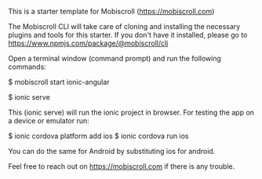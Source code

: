 This is a starter template for Mobiscroll (https://mobiscroll.com)

The Mobiscroll CLI will take care of cloning and installing the necessary plugins and tools for this starter. 
If you don't have it installed, please go to https://www.npmjs.com/package/@mobiscroll/cli

Open a terminal window (command prompt) and run the following commands:

$ mobiscroll start ionic-angular

$ ionic serve

This (ionic serve) will run the ionic project in browser. For testing the app on a device or emulator run:

$ ionic cordova platform add ios
$ ionic cordova run ios

You can do the same for Android by substituting ios for android.

Feel free to reach out on https://mobiscroll.com if there is any trouble.